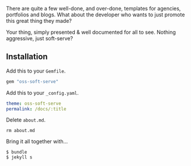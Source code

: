 
There are quite a few well-done, and over-done, templates for agencies, portfolios and blogs. What about the developer who wants to just promote this great thing they made?

Your thing, simply presented & well documented for all to see. Nothing aggressive, just soft-serve?

## Installation

Add this to your `Gemfile`.

```ruby
gem "oss-soft-serve"
```

Add this to your `_config.yaml`.

```yaml
theme: oss-soft-serve
permalink: /docs/:title
```

Delete `about.md`.

```
rm about.md
```

Bring it all together with...

```
$ bundle
$ jekyll s
```
